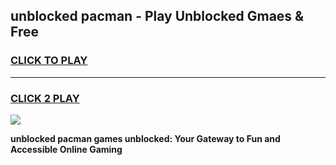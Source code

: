 
## unblocked pacman - Play Unblocked Gmaes & Free
<h3>
<a href="https://news.freeplayer.one?title=unblocked_pacman&ref=23F">CLICK TO PLAY</a></h3>
<hr>

<h3>
<a href="https://news.freeplayer.one?title=unblocked_pacman&ref=23F">CLICK 2 PLAY</a>
  
</h3>

<a href="https://news.freeplayer.one?title=unblocked_pacman&ref=23F/"><img src="https://clearcache.store/games.png"></a>


**unblocked pacman games unblocked: Your Gateway to Fun and Accessible Online Gaming**
